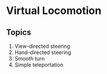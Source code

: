 # Virtual Locomotion

## Topics

1. View-directed steering
2. Hand-directed steering
3. Smooth turn
4. Simple teleportation
